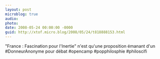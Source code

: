 ```yaml
---
layout: post
microblog: true
audio: 
photo: 
date: 2008-05-24 00:00:00 -0000
guid: http://xtof.micro.blog/2008/05/24/t818888153.html
---
```

"France : Fascination pour l'Inertie" n'est qu'une proposition émanant d'un #DonneurAnonyme pour débat #opencamp #popphilosphie #philoscifi
